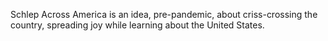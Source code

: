 Schlep Across America is an idea, pre-pandemic, about criss-crossing the country, spreading joy while learning about the United States. 
